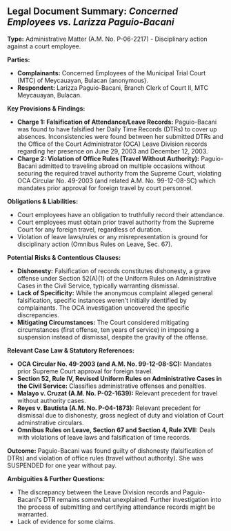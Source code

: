 ## Legal Document Summary: *Concerned Employees vs. Larizza Paguio-Bacani*

**Type:** Administrative Matter (A.M. No. P-06-2217) - Disciplinary action against a court employee.

**Parties:**

*   **Complainants:** Concerned Employees of the Municipal Trial Court (MTC) of Meycauayan, Bulacan (anonymous).
*   **Respondent:** Larizza Paguio-Bacani, Branch Clerk of Court II, MTC Meycauayan, Bulacan.

**Key Provisions & Findings:**

*   **Charge 1: Falsification of Attendance/Leave Records:**  Paguio-Bacani was found to have falsified her Daily Time Records (DTRs) to cover up absences.  Inconsistencies were found between her submitted DTRs and the Office of the Court Administrator (OCA) Leave Division records regarding her presence on June 29, 2003 and December 12, 2003.
*   **Charge 2: Violation of Office Rules (Travel Without Authority):** Paguio-Bacani admitted to traveling abroad on multiple occasions without securing the required travel authority from the Supreme Court, violating OCA Circular No. 49-2003 (and related A.M. No. 99-12-08-SC) which mandates prior approval for foreign travel by court personnel.

**Obligations & Liabilities:**

*   Court employees have an obligation to truthfully record their attendance.
*   Court employees must obtain prior travel authority from the Supreme Court for any foreign travel, regardless of duration.
*   Violation of leave laws/rules or any misrepresentation is ground for disciplinary action (Omnibus Rules on Leave, Sec. 67).

**Potential Risks & Contentious Clauses:**

*   **Dishonesty:**  Falsification of records constitutes dishonesty, a grave offense under Section 52(A)(1) of the Uniform Rules on Administrative Cases in the Civil Service, typically warranting dismissal.
*   **Lack of Specificity:** While the anonymous complaint alleged general falsification, specific instances weren't initially identified by complainants. The OCA investigation uncovered the specific discrepancies.
*   **Mitigating Circumstances:**  The Court considered mitigating circumstances (first offense, ten years of service) in imposing a suspension instead of dismissal, despite the gravity of the offense.

**Relevant Case Law & Statutory References:**

*   **OCA Circular No. 49-2003 (and A.M. No. 99-12-08-SC):** Mandates prior Supreme Court approval for foreign travel.
*   **Section 52, Rule IV, Revised Uniform Rules on Administrative Cases in the Civil Service:** Classifies administrative offenses and penalties.
*   **Malayo v. Cruzat (A.M. No. P-02-1639):** Relevant precedent for travel without authority cases.
*   **Reyes v. Bautista (A.M. No. P-04-1873):** Relevant precedent for dismissal due to dishonesty, gross neglect of duty and violation of Court adminstrative circulars.
*   **Omnibus Rules on Leave, Section 67 and Section 4, Rule XVII:**  Deals with violations of leave laws and falsification of time records.

**Outcome:**  Paguio-Bacani was found guilty of dishonesty (falsification of DTRs) and violation of office rules (travel without authority).  She was SUSPENDED for one year without pay.

**Ambiguities & Further Questions:**

*   The discrepancy between the Leave Division records and Paguio-Bacani's DTR remains somewhat unexplained. Further investigation into the process of submitting and certifying attendance records might be warranted.
*   Lack of evidence for some claims.
